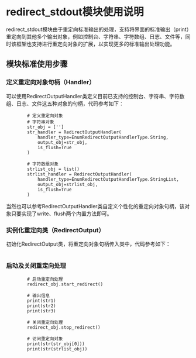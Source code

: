 # redirect_stdout模块使用说明

redirect_stdout模块由于重定向标准输出的处理，支持将界面的标准输出（print）重定向到其他多个输出对象，例如控制台、字符串、字符数组、日志、文件等，同时该框架也支持进行重定向对象的扩展，以实现更多的标准输出处理功能。



## 模块标准使用步骤

### 定义重定向对象句柄（Handler）

可以使用RedirectOutputHandler类定义目前已支持的控制台、字符串、字符数组、日志、文件这五种对象的句柄，代码参考如下：

```
		# 定义重定向对象
		# 字符串对象
        str_obj = ['']
        str_handler = RedirectOutputHandler(
            handler_type=EnumRedirectOutputHandlerType.String,
            output_obj=str_obj,
            is_flush=True
        )
		
		# 字符数组对象
        strlist_obj = list()
        strlist_handler = RedirectOutputHandler(
            handler_type=EnumRedirectOutputHandlerType.StringList,
            output_obj=strlist_obj,
            is_flush=True
        )
```

当然也可以参考RedirectOutputHandler类自定义个性化的重定向对象句柄，该对象只要实现了write、flush两个内置方法即可。



### 实例化重定向类（RedirectOutput）

初始化RedirectOutput类，将重定向对象句柄传入类中，代码参考如下：

```

```



### 启动及关闭重定向处理

```
		# 启动重定向处理
        redirect_obj.start_redirect()

        # 输出信息
        print(str1)
        print(str2)
        print(str3)

        # 关闭重定向处理
        redirect_obj.stop_redirect()
        
        # 访问重定向对象
        print(str(str_obj[0]))
        print(str(strlist_obj))
```



